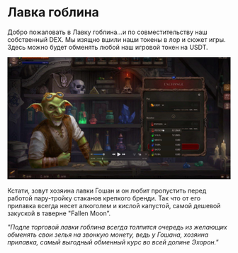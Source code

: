 # Лавка гоблина

Добро пожаловать в Лавку гоблина...и по совместительству наш собственный DEX. Мы изящно вшили наши токены в лор и сюжет игры. Здесь можно будет обменять любой наш игровой токен на USDT.

![](images/defi5.2x.png)

Кстати, зовут хозяина лавки Гошан и он любит пропустить перед работой пару-тройку стаканов крепкого бренди. Так что от его прилавка всегда несет алкоголем и кислой капустой, самой дешевой закуской в таверне "Fallen Moon”.

*"Подле торговой лавки гоблина всегда толпится очередь из желающих обменять свои зелья на звонкую монету, ведь у Гошана, хозяина прилавка, самый выгодный обменный курс во всей долине Эхорон."* 

